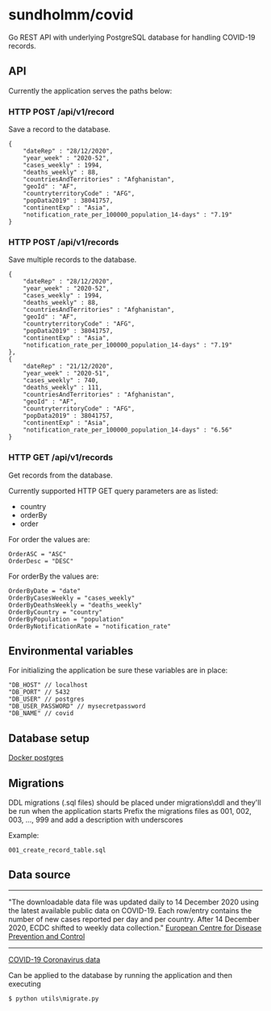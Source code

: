 # sundholmm/covid

Go REST API with underlying PostgreSQL database for handling COVID-19 records.

## API

Currently the application serves the paths below:

### HTTP POST /api/v1/record

Save a record to the database.

```
{
    "dateRep" : "28/12/2020",
    "year_week" : "2020-52",
    "cases_weekly" : 1994,
    "deaths_weekly" : 88,
    "countriesAndTerritories" : "Afghanistan",
    "geoId" : "AF",
    "countryterritoryCode" : "AFG",
    "popData2019" : 38041757,
    "continentExp" : "Asia",
    "notification_rate_per_100000_population_14-days" : "7.19"
}
```

### HTTP POST /api/v1/records

Save multiple records to the database.

```
{
    "dateRep" : "28/12/2020",
    "year_week" : "2020-52",
    "cases_weekly" : 1994,
    "deaths_weekly" : 88,
    "countriesAndTerritories" : "Afghanistan",
    "geoId" : "AF",
    "countryterritoryCode" : "AFG",
    "popData2019" : 38041757,
    "continentExp" : "Asia",
    "notification_rate_per_100000_population_14-days" : "7.19"
},
{
    "dateRep" : "21/12/2020",
    "year_week" : "2020-51",
    "cases_weekly" : 740,
    "deaths_weekly" : 111,
    "countriesAndTerritories" : "Afghanistan",
    "geoId" : "AF",
    "countryterritoryCode" : "AFG",
    "popData2019" : 38041757,
    "continentExp" : "Asia",
    "notification_rate_per_100000_population_14-days" : "6.56"
}
```

### HTTP GET /api/v1/records

Get records from the database.

Currently supported HTTP GET query parameters are as listed:

- country
- orderBy
- order

For order the values are:

```
OrderASC = "ASC"
OrderDesc = "DESC"
```

For orderBy the values are:

```
OrderByDate = "date"
OrderByCasesWeekly = "cases_weekly"
OrderByDeathsWeekly = "deaths_weekly"
OrderByCountry = "country"
OrderByPopulation = "population"
OrderByNotificationRate = "notification_rate"
```

## Environmental variables

For initializing the application be sure these variables are in place:

```
"DB_HOST" // localhost
"DB_PORT" // 5432
"DB_USER" // postgres
"DB_USER_PASSWORD" // mysecretpassword
"DB_NAME" // covid
```

## Database setup

[Docker postgres](https://hub.docker.com/_/postgres)

## Migrations

DDL migrations (.sql files) should be placed under migrations\ddl and they'll be run when the application starts
Prefix the migrations files as 001, 002, 003, ..., 999 and add a description with underscores

Example:

```
001_create_record_table.sql
```

## Data source

---

"The downloadable data file was updated daily to 14 December 2020 using the latest available public data on COVID-19. Each row/entry contains the number of new cases reported per day and per country. After 14 December 2020, ECDC shifted to weekly data collection." [European Centre for Disease Prevention and Control](https://www.ecdc.europa.eu/en/publications-data/download-todays-data-geographic-distribution-covid-19-cases-worldwide)

---

[COVID-19 Coronavirus data](https://data.europa.eu/euodp/en/data/dataset/covid-19-coronavirus-data)

Can be applied to the database by running the application and then executing

```
$ python utils\migrate.py
```
